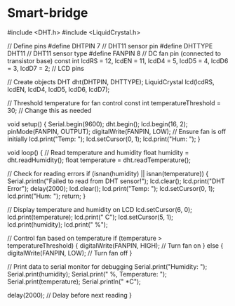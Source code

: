 # Smart-bridge
#include <DHT.h>
#include <LiquidCrystal.h>

// Define pins
#define DHTPIN 7     // DHT11 sensor pin
#define DHTTYPE DHT11   // DHT11 sensor type
#define FANPIN 8     // DC fan pin (connected to transistor base)
const int lcdRS = 12, lcdEN = 11, lcdD4 = 5, lcdD5 = 4, lcdD6 = 3, lcdD7 = 2; // LCD pins

// Create objects
DHT dht(DHTPIN, DHTTYPE);
LiquidCrystal lcd(lcdRS, lcdEN, lcdD4, lcdD5, lcdD6, lcdD7);

// Threshold temperature for fan control
const int temperatureThreshold = 30; // Change this as needed

void setup() {
  Serial.begin(9600);
  dht.begin();
  lcd.begin(16, 2);
  pinMode(FANPIN, OUTPUT);
  digitalWrite(FANPIN, LOW); // Ensure fan is off initially
  lcd.print("Temp: ");
  lcd.setCursor(0, 1);
  lcd.print("Hum: ");
}

void loop() {
  // Read temperature and humidity
  float humidity = dht.readHumidity();
  float temperature = dht.readTemperature();

  // Check for reading errors
  if (isnan(humidity) || isnan(temperature)) {
    Serial.println("Failed to read from DHT sensor!");
    lcd.clear();
    lcd.print("DHT Error");
    delay(2000);
    lcd.clear();
    lcd.print("Temp: ");
    lcd.setCursor(0, 1);
    lcd.print("Hum: ");
    return;
  }

  // Display temperature and humidity on LCD
  lcd.setCursor(6, 0);
  lcd.print(temperature);
  lcd.print(" C");
  lcd.setCursor(5, 1);
  lcd.print(humidity);
  lcd.print(" %");

  // Control fan based on temperature
  if (temperature > temperatureThreshold) {
    digitalWrite(FANPIN, HIGH); // Turn fan on
  } else {
    digitalWrite(FANPIN, LOW);  // Turn fan off
  }

  // Print data to serial monitor for debugging
  Serial.print("Humidity: ");
  Serial.print(humidity);
  Serial.print(" %, Temperature: ");
  Serial.print(temperature);
  Serial.println(" *C");

  delay(2000); // Delay before next reading
}
